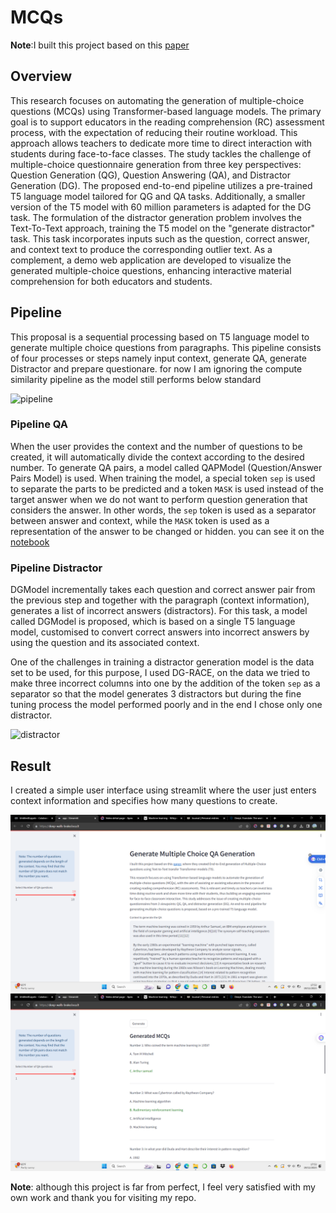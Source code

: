 # MCQs

**Note**:I built this project based on this [paper](https://www.sciencedirect.com/science/article/pii/S0957417422014014#s0015)
## Overview
This research focuses on automating the generation of multiple-choice questions (MCQs) using Transformer-based language models. The primary goal is to support educators in the reading comprehension (RC) assessment process, with the expectation of reducing their routine workload. This approach allows teachers to dedicate more time to direct interaction with students during face-to-face classes. The study tackles the challenge of multiple-choice questionnaire generation from three key perspectives: Question Generation (QG), Question Answering (QA), and Distractor Generation (DG). The proposed end-to-end pipeline utilizes a pre-trained T5 language model tailored for QG and QA tasks. Additionally, a smaller version of the T5 model with 60 million parameters is adapted for the DG task. The formulation of the distractor generation problem involves the Text-To-Text approach, training the T5 model on the "generate distractor" task. This task incorporates inputs such as the question, correct answer, and context text to produce the corresponding outlier text. As a complement, a demo web application are developed to visualize the generated multiple-choice questions, enhancing interactive material comprehension for both educators and students.

## Pipeline
This proposal is a sequential processing based on T5 language model to generate multiple choice questions from paragraphs. This pipeline consists of four processes or steps namely input context, generate QA, generate Distractor and prepare questionare. for now I am ignoring the compute similarity pipeline as the model still performs below standard

![pipeline](https://ars.els-cdn.com/content/image/1-s2.0-S0957417422014014-gr1.jpg)

### Pipeline QA
When the user provides the context and the number of questions to be created, it will automatically divide the context according to the desired number. To generate QA pairs, a model called QAPModel (Question/Answer Pairs Model) is used. When training the model, a special token `sep` is used to separate the parts to be predicted and a token `MASK` is used instead of the target answer when we do not want to perform question generation that considers the answer. In other words, the `sep` token is used as a separator between answer and context, while the `MASK` token is used as a representation of the answer to be changed or hidden. you can see it on the [notebook](https://github.com/fahmiaziz98/multiple_choice_question/blob/main/notebook/T5_MultiTask_QA_Generation.ipynb)

### Pipeline Distractor
DGModel incrementally takes each question and correct answer pair from the previous step and together with the paragraph (context information), generates a list of incorrect answers (distractors). For this task, a model called DGModel is proposed, which is based on a single T5 language model, customised to convert correct answers into incorrect answers by using the question and its associated context.

One of the challenges in training a distractor generation model is the data set to be used, for this purpose, I used DG-RACE, on the data we tried to make three incorrect columns into one by the addition of the token `sep` as a separator so that the model generates 3 distractors but during the fine tuning process the model performed poorly and in the end I chose only one distractor. 

![distractor](https://ars.els-cdn.com/content/image/1-s2.0-S0957417422014014-gr5.jpg)

## Result
I created a simple user interface using streamlit where the user just enters context information and specifies how many questions to create.

![ui](images/ui_1.png)
![ui](images/ui_2.png)

**Note**: although this project is far from perfect, I feel very satisfied with my own work and thank you for visiting my repo.
